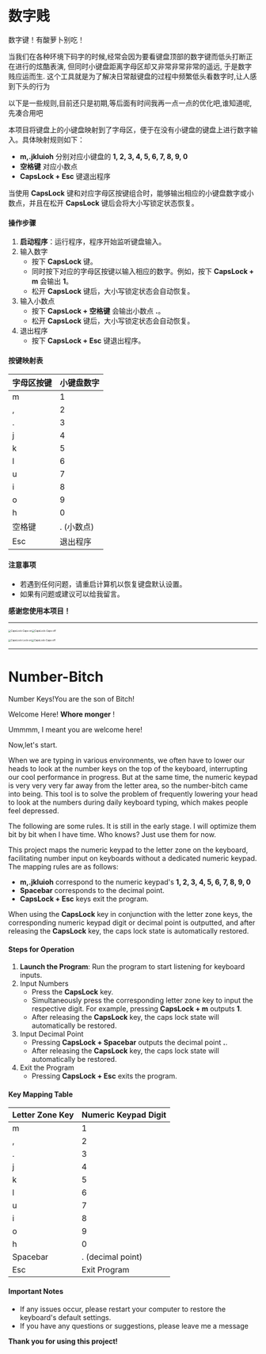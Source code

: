# 数字贱

数字键！有酸萝卜别吃！

当我们在各种环境下码字的时候,经常会因为要看键盘顶部的数字键而低头打断正在进行的炫酷表演,
但同时小键盘距离字母区却又非常非常非常的遥远,
于是数字贱应运而生.
这个工具就是为了解决日常敲键盘的过程中频繁低头看数字时,让人感到下头的行为

以下是一些规则,目前还只是初期,等后面有时间我再一点一点的优化吧,谁知道呢,先凑合用吧

本项目将键盘上的小键盘映射到了字母区，便于在没有小键盘的键盘上进行数字输入。具体映射规则如下：

- **m,.jkluioh** 分别对应小键盘的 **1, 2, 3, 4, 5, 6, 7, 8, 9, 0**
- **空格键** 对应小数点
- **CapsLock + Esc** 键退出程序

当使用 **CapsLock** 键和对应字母区按键组合时，能够输出相应的小键盘数字或小数点，并且在松开 **CapsLock** 键后会将大小写锁定状态恢复。

#### 操作步骤

1. **启动程序**：运行程序，程序开始监听键盘输入。
2. 输入数字
   - 按下 **CapsLock** 键。
   - 同时按下对应的字母区按键以输入相应的数字。例如，按下 **CapsLock + m** 会输出 **1**。
   - 松开 **CapsLock** 键后，大小写锁定状态会自动恢复。
3. 输入小数点
   - 按下 **CapsLock + 空格键** 会输出小数点 **.**。
   - 松开 **CapsLock** 键后，大小写锁定状态会自动恢复。
4. 退出程序
   - 按下 **CapsLock + Esc** 键退出程序。

#### 按键映射表

| 字母区按键 | 小键盘数字 |
| ---------- | ---------- |
| m          | 1          |
| ,          | 2          |
| .          | 3          |
| j          | 4          |
| k          | 5          |
| l          | 6          |
| u          | 7          |
| i          | 8          |
| o          | 9          |
| h          | 0          |
| 空格键     | . (小数点) |
| Esc        | 退出程序   |



#### 注意事项

- 若遇到任何问题，请重启计算机以恢复键盘默认设置。
- 如果有问题或建议可以给我留言。

**感谢您使用本项目！**

---

<img src="D:\Sighhh\Resource\icon\CapsLock-Caps-on.png" alt="CapsLock-Caps-on" style="zoom:33%;" /><img src="D:\Sighhh\Resource\icon\CapsLock-Caps-off.png" alt="CapsLock-Caps-off" style="zoom:33%;" />

<img src="D:\Sighhh\Resource\icon\CapsLock-Lock-on.png" alt="CapsLock-Lock-on" style="zoom:33%;" /><img src="D:\Sighhh\Resource\icon\CapsLock-Caps-off.png" alt="CapsLock-Caps-off" style="zoom:33%;" />

---

# Number-Bitch

Number Keys!You are the son of Bitch!

Welcome Here! **Whore monger** !

Ummmm, I meant you are welcome here! 

Now,let's start.

When we are typing in various environments, we often have to lower our heads to look at the number keys on the top of the keyboard, interrupting our cool performance in progress.
But at the same time, the numeric keypad is very very very far away from the letter area,
so the number-bitch came into being.
This tool is to solve the problem of frequently lowering your head to look at the numbers during daily keyboard typing, which makes people feel depressed.

The following are some rules. It is still in the early stage. I will optimize them bit by bit when I have time. Who knows? Just use them for now.

This project maps the numeric keypad to the letter zone on the keyboard, facilitating number input on keyboards without a dedicated numeric keypad. The mapping rules are as follows:

- **m,.jkluioh** correspond to the numeric keypad's **1, 2, 3, 4, 5, 6, 7, 8, 9, 0**
- **Spacebar** corresponds to the decimal point.
- **CapsLock + Esc** keys exit the program.

When using the **CapsLock** key in conjunction with the letter zone keys, the corresponding numeric keypad digit or decimal point is outputted, and after releasing the **CapsLock** key, the caps lock state is automatically restored.

#### Steps for Operation

1. **Launch the Program**: Run the program to start listening for keyboard inputs.
2. Input Numbers
   - Press the **CapsLock** key.
   - Simultaneously press the corresponding letter zone key to input the respective digit. For example, pressing **CapsLock + m** outputs **1**.
   - After releasing the **CapsLock** key, the caps lock state will automatically be restored.
3. Input Decimal Point
   - Pressing **CapsLock + Spacebar** outputs the decimal point **.**.
   - After releasing the **CapsLock** key, the caps lock state will automatically be restored.
4. Exit the Program
   - Pressing **CapsLock + Esc** exits the program.

#### Key Mapping Table

| Letter Zone Key | Numeric Keypad Digit |
| --------------- | -------------------- |
| m               | 1                    |
| ,               | 2                    |
| .               | 3                    |
| j               | 4                    |
| k               | 5                    |
| l               | 6                    |
| u               | 7                    |
| i               | 8                    |
| o               | 9                    |
| h               | 0                    |
| Spacebar        | . (decimal point)    |
| Esc             | Exit Program         |

#### Important Notes

- If any issues occur, please restart your computer to restore the keyboard's default settings.
- If you have any questions or suggestions, please leave me a message

**Thank you for using this project!**
